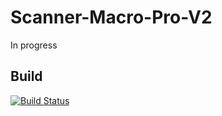 # Scanner-Macro-Pro-V2
In progress

## Build
[![Build Status](https://travis-ci.org/oschwartz10612/Scanner-Macro-Pro-V2.svg?branch=master)](https://travis-ci.org/oschwartz10612/Scanner-Macro-Pro-V2)